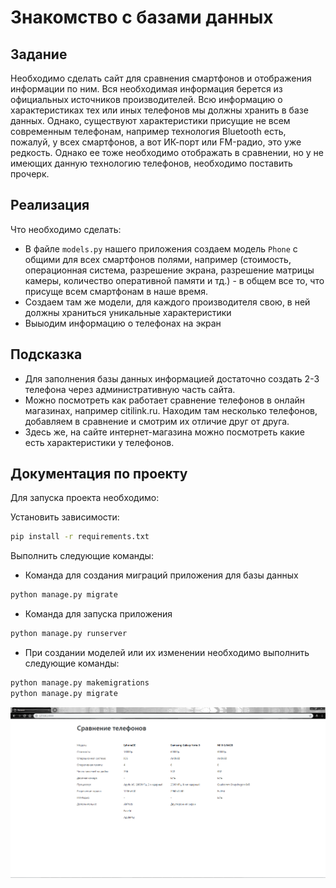 # Знакомство с базами данных

## Задание

Необходимо сделать сайт для сравнения смартфонов и отображения информации по ним. 
Вся необходимая информация берется из официальных источников производителей.
Всю информацию о характеристиках тех или иных телефонов мы должны хранить в базе данных.
Однако, существуют характеристики присущие не всем современным телефонам, например технология Bluetooth есть, пожалуй, у всех смартфонов, 
а вот ИК-порт или FM-радио, это уже редкость. Однако ее тоже необходимо отображать в сравнении, но у не имеющих данную технологию телефонов,
необходимо поставить прочерк.

## Реализация

Что необходимо сделать:
* В файле `models.py` нашего приложения создаем модель `Phone` с общими для всех смартфонов полями, например 
(стоимость, операционная система, разрешение экрана, разрешение матрицы камеры, количество оперативной памяти и тд.) - 
в общем все то, что присуще всем смартфонам в наше время.
* Создаем там же модели, для каждого производителя свою, в ней должны храниться уникальные характеристики
* Выыодим информацию о телефонах на экран

## Подсказка

* Для заполнения базы данных информацией достаточно создать 2-3 телефона через административную часть сайта.
* Можно посмотреть как работает сравнение телефонов в онлайн магазинах, например citilink.ru. Находим там несколько телефонов,
добавляем в сравнение и смотрим их отличие друг от друга.
* Здесь же, на сайте интернет-магазина можно посмотреть какие есть характеристики у телефонов.

## Документация по проекту

Для запуска проекта необходимо:

Установить зависимости:
```bash
pip install -r requirements.txt
```

Выполнить следующие команды:

* Команда для создания миграций приложения для базы данных
```bash
python manage.py migrate
```

* Команда для запуска приложения
```bash
python manage.py runserver
```

* При создании моделей или их изменении необходимо выполнить следующие команды:
```bash
python manage.py makemigrations
python manage.py migrate
```

![Пример страницы](../phone_comparison/res/catalog.png)
